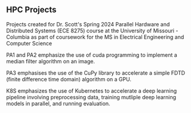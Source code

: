 ## HPC Projects

Projects created for Dr. Scott's Spring 2024 Parallel Hardware and Distributed Systems (ECE 8275) course at the University of Missouri - Columbia as part of coursework for the MS in Electrical Engineering and Computer Science

PA1 and PA2 emphasize the use of cuda programming to implement a median filter algorithm on an image.

PA3 emphasises the use of the CuPy library to accelerate a simple FDTD (finite difference time domain) algorithm on a GPU.

K8S emphasizes the use of Kubernetes to accelerate a deep learning pipeline involving preprocessing data, training mutliple deep learning models in parallel, and running evaluation.
